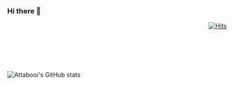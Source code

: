 ### Hi there 👋  
<div align=right>
  
[![Hits](https://hits.seeyoufarm.com/api/count/incr/badge.svg?url=https%3A%2F%2Fgithub.com%2Fattabooi%2Fhit-counter&count_bg=%23CE81FB&title_bg=%23000000&icon=aiqfome.svg&icon_color=%23EFB3B3&title=%2C%2C%2C&edge_flat=false)](https://hits.seeyoufarm.com) 

</div>

<br>
<br>
<br>
<br>

![Attabooi's GitHub stats](https://github-readme-stats.vercel.app/api?username=Attabooi&show_icons=true&theme=synthwave)





<!--
**attabooi/attabooi** is a ✨ _special_ ✨ repository because its `README.md` (this file) appears on your GitHub profile.

Here are some ideas to get you started:

- 🔭 I’m currently working on ...
- 🌱 I’m currently learning ...
- 👯 I’m looking to collaborate on ...
- 🤔 I’m looking for help with ...
- 💬 Ask me about ...
- 📫 How to reach me: ...
- 😄 Pronouns: ...
- ⚡ Fun fact: ...
--->
